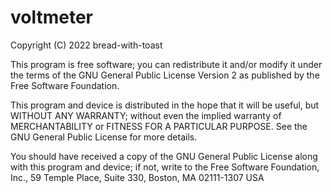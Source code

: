 # voltmeter

Copyright (C) 2022 bread-with-toast

This program is free software; you can redistribute it and/or modify it under the terms of the GNU General Public License Version 2 as published by the Free Software Foundation.

This program and device is distributed in the hope that it will be useful, but WITHOUT ANY WARRANTY; without even the implied warranty of MERCHANTABILITY or FITNESS FOR A PARTICULAR PURPOSE. See the GNU General Public License for more details.

You should have received a copy of the GNU General Public License along with this program and device; if not, write to the Free Software Foundation, Inc., 59 Temple Place, Suite 330, Boston, MA 02111-1307 USA
